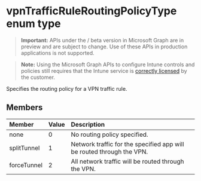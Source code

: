 ﻿# vpnTrafficRuleRoutingPolicyType enum type

> **Important:** APIs under the / beta version in Microsoft Graph are in preview and are subject to change. Use of these APIs in production applications is not supported.

> **Note:** Using the Microsoft Graph APIs to configure Intune controls and policies still requires that the Intune service is [correctly licensed](https://go.microsoft.com/fwlink/?linkid=839381) by the customer.

Specifies the routing policy for a VPN traffic rule.
## Members
|Member|Value|Description|
|:---|:---|:---|
|none|0|No routing policy specified.|
|splitTunnel|1|Network traffic for the specified app will be routed through the VPN.|
|forceTunnel|2|All network traffic will be routed through the VPN.|





